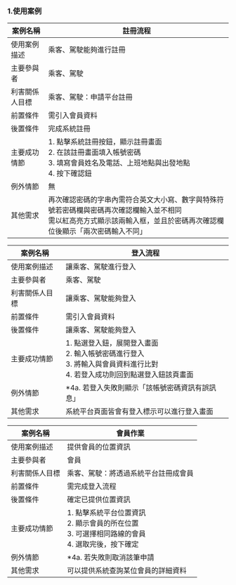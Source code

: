 ### 1.使用案例
|案例名稱|註冊流程|
|------|---------|
|使用案例描述|乘客、駕駛能夠進行註冊|
|主要參與者|乘客、駕駛|
|利害關係人目標|乘客、駕駛：申請平台註冊|
|前置條件|需引入會員資料|
|後置條件|完成系統註冊|
|主要成功情節|1. 點擊系統註冊按鈕，顯示註冊畫面<br>2. 在該註冊畫面填入帳號密碼<br>3. 填寫會員姓名及電話、上班地點與出發地點<br>4. 按下確認鈕|
|例外情節|無|
|其他需求|再次確認密碼的字串內需符合英文⼤⼩寫、數字與特殊符號若密碼欄與密碼再次確認欄輸入並不相同<br>需以紅⾼亮⽅式顯⽰該兩輸入框，並且於密碼再次確認欄位後顯⽰「兩次密碼輸入不同」|

|案例名稱|登入流程|
|------|---------|
|使用案例描述|讓乘客、駕駛進行登入|
|主要參與者|乘客、駕駛|
|利害關係人目標|讓乘客、駕駛能夠登入|
|前置條件|需引入會員資料|
|後置條件|讓乘客、駕駛能夠登入|
|主要成功情節|1. 點選登入鈕，展開登入畫⾯<br>2. 輸入帳號密碼進⾏登入<br>3. 將輸入與會員資料進行比對<br>4. 若登入成功則回到點選登入鈕該⾴畫⾯|
|例外情節|*4a. 若登入失敗則顯⽰「該帳號密碼資訊有誤訊息」|
|其他需求|系統平台⾴⾯皆會有登入標⽰可以進⾏登入畫⾯

|案例名稱|會員作業|
|------|---------|
|使用案例描述|提供會員的位置資訊|
|主要參與者|會員|
|利害關係人目標|乘客、駕駛：將透過系統平台註冊成會員|
|前置條件|需完成登入流程|
|後置條件|確定已提供位置資訊|
|主要成功情節|1. 點擊系統平台位置資訊<br>2. 顯示會員的所在位置<br>3. 可選擇相同路線的會員<br> 4. 選取完後，按下確定
|例外情節|*4a. 若失敗則取消該筆申請|
|其他需求|可以提供系統查詢某位會員的詳細資料|